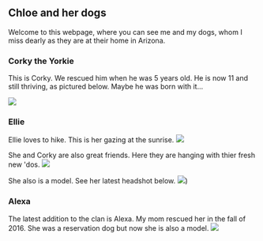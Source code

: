 ## Chloe and her dogs

Welcome to this webpage, where you can see me and my dogs, whom I miss dearly as they are at their home in Arizona.

### Corky the Yorkie

This is Corky. We rescued him when he was 5 years old. He is now 11 and still thriving, as pictured below. Maybe he was born with it...

![](https://user-images.githubusercontent.com/35873456/35703427-f990aa3e-0769-11e8-9852-1942d090fcca.jpg)


### Ellie

Ellie loves to hike. This is her gazing at the sunrise.
![](https://user-images.githubusercontent.com/35873456/35703893-b5751b9e-076b-11e8-8421-d45c0978fba2.jpg)

She and Corky are also great friends. Here they are hanging with thier fresh new 'dos.
![](https://user-images.githubusercontent.com/35873456/35703635-c2239d26-076a-11e8-9695-5687985a68ca.jpg)

She also is a model. See her latest headshot below.
![](https://user-images.githubusercontent.com/35873456/35703897-b6b65482-076b-11e8-836b-d74c9c1eda97.jpg))

### Alexa

The latest addition to the clan is Alexa. My mom rescued her in the fall of 2016. She was a reservation dog but now she is also a model.
![](https://user-images.githubusercontent.com/35873456/35703898-b808f38a-076b-11e8-882e-86d6d224e07f.jpg)



